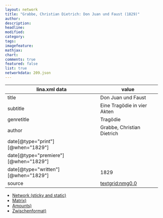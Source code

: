 ```yaml
---
layout: network
title: "Grabbe, Christian Dietrich: Don Juan und Faust (1829)"
author:
description:
headline:
modified:
category:
tags:
imagefeature: 
mathjax: 
chart: 
comments: true
featured: false
list: true
networkdata: 209.json
---
```

lina.xml data  | value
------------- | -------------
title|Don Juan und Faust
subtitle|Eine Tragödie in vier Akten
genretitle|Tragödie
author|Grabbe, Christian Dietrich
date[@type="print"][@when="1829"]|
date[@type="premiere"][@when="1829"]|
date[@type="written"][@when="1829"]|1829
source|[textgrid:nmg0.0](https://textgridlab.org/1.0/tgcrud-public/rest/textgrid:nmg0.0/data)



* [Network (sticky and static)](/linas/network209)
* [Matrix)](/linas/matrix209)
* [Amounts)](/linas/amount209)
* [Zwischenformat)](/linas/lina209 )
